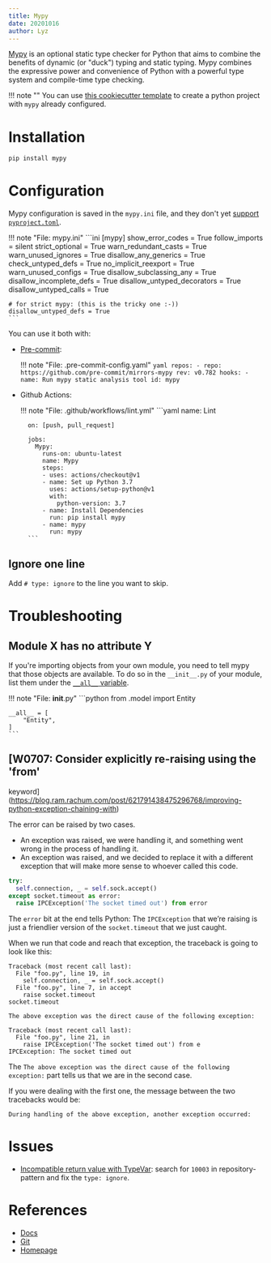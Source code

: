 ```yaml
---
title: Mypy
date: 20201016
author: Lyz
---
```


[Mypy](https://mypy.readthedocs.io/en/stable/) is an optional static type
checker for Python that aims to combine the benefits of dynamic (or "duck")
typing and static typing. Mypy combines the expressive power and convenience of
Python with a powerful type system and compile-time type checking.

!!! note ""
    You can use [this cookiecutter
    template](https://github.com/lyz-code/cookiecutter-python-project) to create
    a python project with `mypy` already configured.

# Installation

```bash
pip install mypy
```

# Configuration

Mypy configuration is saved in the `mypy.ini` file, and they don't yet [support
`pyproject.toml`](https://github.com/python/mypy/issues/5205).

!!! note "File: mypy.ini"
    ```ini
    [mypy]
    show_error_codes = True
    follow_imports = silent
    strict_optional = True
    warn_redundant_casts = True
    warn_unused_ignores = True
    disallow_any_generics = True
    check_untyped_defs = True
    no_implicit_reexport = True
    warn_unused_configs = True
    disallow_subclassing_any = True
    disallow_incomplete_defs = True
    disallow_untyped_decorators = True
    disallow_untyped_calls = True

    # for strict mypy: (this is the tricky one :-))
    disallow_untyped_defs = True
    ```

You can use it both with:

* [Pre-commit](ci.md#configuring-pre-commit):

    !!! note "File: .pre-commit-config.yaml"
        ```yaml
        repos:
        - repo: https://github.com/pre-commit/mirrors-mypy
          rev: v0.782
          hooks:
          - name: Run mypy static analysis tool
            id: mypy
        ```

* Github Actions:

    !!! note "File: .github/workflows/lint.yml"
        ```yaml
        name: Lint

        on: [push, pull_request]

        jobs:
          Mypy:
            runs-on: ubuntu-latest
            name: Mypy
            steps:
            - uses: actions/checkout@v1
            - name: Set up Python 3.7
              uses: actions/setup-python@v1
              with:
                python-version: 3.7
            - name: Install Dependencies
              run: pip install mypy
            - name: mypy
              run: mypy
        ```
## Ignore one line

Add `# type: ignore` to the line you want to skip.

# Troubleshooting

## Module X has no attribute Y

If you're importing objects from your own module, you need to tell mypy that
those objects are available. To do so in the `__init__.py` of your module, list
them under the [`__all__` variable](https://stackoverflow.com/a/35710527).

!!! note "File: __init__.py"
    ```python
    from .model import Entity

    __all__ = [
        "Entity",
    ]
    ```

## [W0707: Consider explicitly re-raising using the 'from'
keyword](https://blog.ram.rachum.com/post/621791438475296768/improving-python-exception-chaining-with)

The error can be raised by two cases.

* An exception was raised, we were handling it, and something went wrong in the
    process of handling it.
* An exception was raised, and we decided to replace it with a different
    exception that will make more sense to whoever called this code.

```python
try:
  self.connection, _ = self.sock.accept()
except socket.timeout as error:
  raise IPCException('The socket timed out') from error
```

The `error` bit at the end tells Python: The `IPCException` that we’re raising
is just a friendlier version of the `socket.timeout` that we just caught.

When we run that code and reach that exception, the traceback is going to look
like this:

```code
Traceback (most recent call last):
  File "foo.py", line 19, in
    self.connection, _ = self.sock.accept()
  File "foo.py", line 7, in accept
    raise socket.timeout
socket.timeout

The above exception was the direct cause of the following exception:

Traceback (most recent call last):
  File "foo.py", line 21, in
    raise IPCException('The socket timed out') from e
IPCException: The socket timed out
```

The `The above exception was the direct cause of the following exception:` part
tells us that we are in the second case.

If you were dealing with the first one, the message between the two tracebacks would be:

```code
During handling of the above exception, another exception occurred:
```

# Issues

* [Incompatible return value with
    TypeVar](https://github.com/python/mypy/issues/10003): search for `10003` in
    repository-pattern and fix the `type: ignore`.

# References

* [Docs](https://mypy.readthedocs.io/en/stable/)
* [Git](https://github.com/python/mypy)
* [Homepage](http://mypy-lang.org/)
